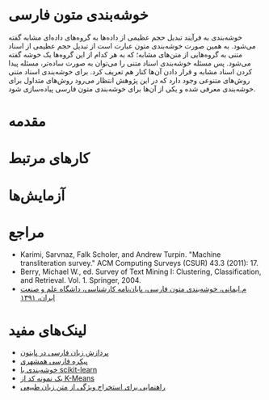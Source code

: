 # خوشه‌بندی متون فارسی
خوشه‌بندی  به فرآیند تبدیل حجم عظیمی از داده‌ها به گروه‌های داده‌ای مشابه گفته می‌شود. به همین صورت خوشه‌بندی متون عبارت است از تبدیل حجم عظیمی از اسناد متنی به گروه‌هایی از متن‌های مشابه؛ که به هر کدام از این گروه‌ها یک خوشه گفته می‌شود. پس مسئله خوشه‌بندی اسناد متنی را می‌توان به صورت ساده‌تر، مسئله پیدا کردن اسناد مشابه و قرار دادن آن‌ها کنار هم تعریف کرد.
برای خوشه‌بندی اسناد متنی روش‌های متنوعی وجود دارد که در این پژوهش انتظار می‌رود روش‌های متداول برای خوشه‌بندی معرفی شده و یکی از آن‌ها برای خوشه‌بندی متون فارسی پیاده‌سازی شود.
# مقدمه

# کارهای مرتبط

# آزمایش‌ها

# مراجع
+ Karimi, Sarvnaz, Falk Scholer, and Andrew Turpin. "Machine transliteration survey." ACM Computing Surveys (CSUR) 43.3     (2011): 17.
+ Berry, Michael W., ed. Survey of Text Mining I: Clustering, Classification, and Retrieval. Vol. 1. Springer, 2004.
+ [م.ایمانی، خوشه‌بندی متون فارسی، پایان‌نامه کارشناسی، داشگاه علم و صنعت ایران، ۱۳۹۱](http://bayanbox.ir/id/8155819707974834975?download)

# لینک‌های مفید
+ [پردازش زبان فارسی در پایتون](http://www.sobhe.ir/hazm)
+ [پیکره فارسی همشهری](http://ece.ut.ac.ir/dbrg/hamshahri/fadownload.html)
+ [خوشه‌بندی با scikit-learn](http://scikit-learn.org/stable/modules/clustering.html#clustering)
+ [یک نمونه کد از K-Means](http://scikit-learn.org/stable/auto_examples/document_clustering.html)
+ [راهنمایی برای استخراج ویژگی از متن زبان طبیعی](http://pyevolve.sourceforge.net/wordpress/?p=1589)
